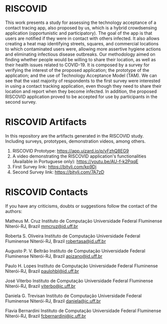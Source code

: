 # RISCOVID 
This work presents a study for assessing the technology acceptance of a contact tracing app, also proposed by us, which is a hybrid crowdsensing application (opportunistic and participatory). The goal of the app is that users are notified if they were in contact with others infected. It also allows creating a heat map identifying streets, squares, and commercial locations to which contaminated users were, allowing more assertive hygiene actions and eliminating infectious disease outbreaks. Our methodology aimed on finding whether people would be willing to share their location, as well as their health issues related to COVID-19. It is composed by a survey for verifying the interest of the proposed application; the prototype of the application; and the use of Technology Acceptance Model (TAM). We can see that the vast majority of respondents to the first survey were interested in using a contact tracking application, even though they need to share their location and report when they become infected. In addition, the proposed RISCOVID application proved to be accepted for use by participants in the second survey.

# RISCOVID Artifacts
In this repository are the artifacts generated in the RISCOVID study. Including surveys, prototypes, demonstration videos, among others.

1. RISCOVID Prototype: https://app.uizard.io/p/vFzhQ8EG9
2. A video demonstrating the RISCOVID application's functionalities (Available in Portuguese only): https://youtu.be/AU-f-k2PqqE
3. First Survey link: https://bityli.com/kp9Dj
4. Second Survey link: https://bityli.com/7A7zD

# RISCOVID Contacts
If you have any criticisms, doubts or suggestions follow the contact of the authors:

Matheus M. Cruz
Instituto de Computação
Universidade Federal Fluminense
Niterói-RJ, Brazil
mmcruz@id.uff.br
 
Roberta S. Oliveira
Instituto de Computação
Universidade Federal Fluminense
Niterói-RJ, Brazil
robertasa@id.uff.br
 
Augusto P. V. Beltrão 
Instituto de Computação
Universidade Federal Fluminense
Niterói-RJ, Brazil
apizano@id.uff.br
 
Paulo H. Lopes
Instituto de Computação
Universidade Federal Fluminense
Niterói-RJ, Brazil
paulohbl@id.uff.br 
 
José Viterbo
Instituto de Computação
Universidade Federal Fluminense
Niterói-RJ, Brazil
viterbo@ic.uff.br 
 
Daniela G. Trevisan
Instituto de Computação
Universidade Federal Fluminense
Niterói-RJ, Brazil
daniela@ic.uff.br
 
Flavia Bernardini
Instituto de Computação
Universidade Federal Fluminense
Niterói-RJ, Brazil
fcbernardini@ic.uff.br
